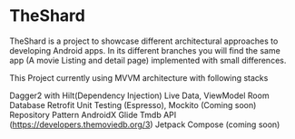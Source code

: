 # TheShard

TheShard is a project to showcase different architectural approaches to developing Android apps. In its different branches you will find the same app (A movie Listing and detail page) implemented with small differences.

This Project currently using MVVM architecture with following stacks

Dagger2 with Hilt(Dependency Injection)
Live Data, ViewModel
Room Database
Retrofit
Unit Testing (Espresso), Mockito (Coming soon)
Repository Pattern
AndroidX
Glide
Tmdb API (https://developers.themoviedb.org/3)
Jetpack Compose (coming soon)
